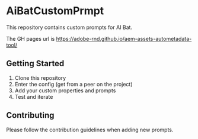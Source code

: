 # AiBatCustomPrmpt

This repository contains custom prompts for AI Bat.

The GH pages url is https://adobe-rnd.github.io/aem-assets-autometadata-tool/

## Getting Started

1. Clone this repository
2. Enter the config (get from a peer on the project)
3. Add your custom properties and prompts
4. Test and iterate

## Contributing

Please follow the contribution guidelines when adding new prompts. 

